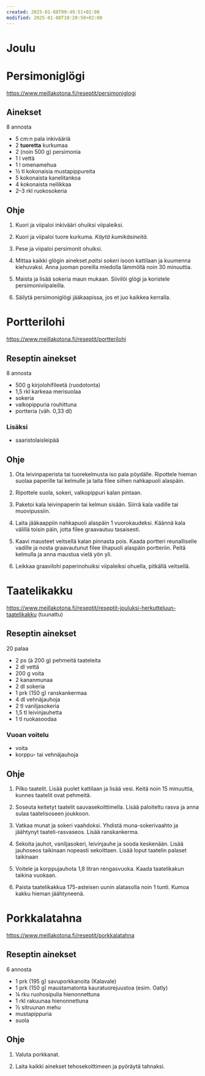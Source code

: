 ```yaml
---
created: 2025-01-08T09:49:51+02:00
modified: 2025-01-08T10:20:50+02:00
---
```


# Joulu

# Persimoniglögi

https://www.meillakotona.fi/reseptit/persimoniglogi

## Ainekset
8 annosta

- 5 cm:n pala inkivääriä
- 2 **tuoretta** kurkumaa
- 2 (noin 500 g) persimonia
- 1 l vettä
- 1 l omenamehua
- ½ tl kokonaisia mustapippureita
- 5 kokonaista kanelitankoa
- 4 kokonaista neilikkaa
- 2–3 rkl ruokosokeria

## Ohje 

1. Kuori ja viipaloi inkivääri ohuiksi viipaleiksi.

1. Kuori ja viipaloi tuore kurkuma. *Käytä kumikäsineitä.*

1. Pese ja viipaloi persimonit ohuiksi.

1. Mittaa kaikki glögin ainekset *paitsi sokeri* isoon kattilaan ja kuumenna kiehuvaksi. Anna juoman poreilla miedolla lämmöllä noin 30 minuuttia.

1. Maista ja lisää sokeria maun mukaan. Siivilöi glögi ja koristele persimoniviipaleilla.

1. Säilytä persimoniglögi jääkaapissa, jos et juo kaikkea kerralla.

# Portterilohi

https://www.meillakotona.fi/reseptit/portterilohi

## Reseptin ainekset
8 annosta

- 500 g kirjolohifileetä (ruodotonta)
- 1,5 rkl karkeaa merisuolaa
- sokeria
- valkopippuria rouhittuna
- portteria (väh. 0,33 dl) 

### Lisäksi

- saaristolaisleipää

## Ohje

1. Ota leivinpaperista tai tuorekelmusta iso pala pöydälle. Ripottele hieman suolaa paperille tai kelmulle ja laita filee siihen nahkapuoli alaspäin.

1. Ripottele suola, sokeri, valkopippuri kalan pintaan. 

1. Paketoi kala leivinpaperin tai kelmun sisään. Siirrä kala vadille tai muovipussiin. 

1. Laita jääkaappiin nahkapuoli alaspäin 1 vuorokaudeksi. Käännä kala välillä toisin päin, jotta filee graavautuu tasaisesti.

1. Kaavi mausteet veitsellä kalan pinnasta pois. Kaada portteri reunalliselle vadille ja nosta graavautunut filee lihapuoli alaspäin portteriin. Peitä kelmulla ja anna maustua vielä yön yli. 

1. Leikkaa graavilohi paperinohuiksi viipaleiksi ohuella, pitkällä veitsellä. 

# Taatelikakku

https://www.meillakotona.fi/reseptit/reseptit-jouluksi-herkutteluun-taatelikakku (tuunattu)

## Reseptin ainekset

20 palaa

- 2 ps (à 200 g) pehmeitä taateleita
- 2 dl vettä
- 200 g voita
- 2 kananmunaa
- 2 dl sokeria
- 1 prk (150 g) ranskankermaa
- 4 dl vehnäjauhoja
- 2 tl vaniljasokeria
- 1,5 tl leivinjauhetta
- 1 tl ruokasoodaa

### Vuoan voitelu
- voita
- korppu- tai vehnäjauhoja

## Ohje

1. Pilko taatelit. Lisää puolet kattilaan ja lisää vesi. Keitä noin 15 minuuttia, kunnes taatelit ovat pehmeitä.

1. Soseuta keitetyt taatelit sauvasekoittimella. Lisää paloiteltu rasva ja anna sulaa taatelisoseen joukkoon.

1. Vatkaa munat ja sokeri vaahdoksi. Yhdistä muna-sokerivaahto ja jäähtynyt taateli-rasvaseos. Lisää ranskankerma.

1. Sekoita jauhot, vaniljasokeri, leivinjauhe ja sooda keskenään. Lisää jauhoseos taikinaan nopeasti sekoittaen. Lisää loput taatelin palaset taikinaan

1. Voitele ja korppujauhota 1,8 litran rengasvuoka. Kaada taatelikakun taikina vuokaan.

1. Paista taatelikakkua 175-asteisen uunin alatasolla noin 1 tunti. Kumoa kakku hieman jäähtyneenä. 

# Porkkalatahna

https://www.meillakotona.fi/reseptit/porkkalatahna

## Reseptin ainekset
6 annosta

- 1 prk (195 g) savuporkkanoita (Kalavale)
- 1 prk (150 g) maustamatonta kauratuorejuustoa (esim. Oatly)
- ¼ rku ruohosipulia hienonnettuna
- 1 rkl rakuunaa hienonnettuna
- ½ sitruunan mehu
- mustapippuria
- suola

## Ohje

1. Valuta porkkanat.

1. Laita kaikki ainekset tehosekoittimeen ja pyöräytä tahnaksi.
